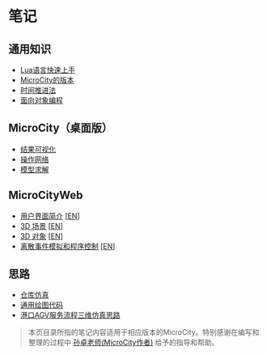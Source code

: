 # 笔记
## 通用知识
- [Lua语言快速上手](./lua.md)
- [MicroCity的版本](./versions.md)
- [时间推进法](./timelapse.md)
- [面向对象编程](./oop.md)

## MicroCity（桌面版）
- [结果可视化](./visualization.md)
- [操作网络](./network.md)
- [模型求解](./lp.md)

## MicroCityWeb
- [用户界面简介](./web-ui.md) \[[EN](./web-ui-en.md)\]
- [3D 场景](./3d-scene.md) \[[EN](./3d-scene-en.md)\]
- [3D 对象](./3d-objects.md) \[[EN](./3d-objects-en.md)\]
- [离散事件模拟和程序控制](./event-scheduling.md) \[[EN](./event-scheduling-en.md)\]

## 思路
- [仓库仿真](./warehouse-simulation.md)
- [通用绘图代码](./plots.md)
- [港口AGV服务流程三维仿真思路](./cy-simulation.md)

> 本页目录所指的笔记内容适用于相应版本的MicroCity。特别感谢在编写和整理的过程中 [孙卓老师(MicroCity作者)](https://github.com/sunzhuo) 给予的指导和帮助。
